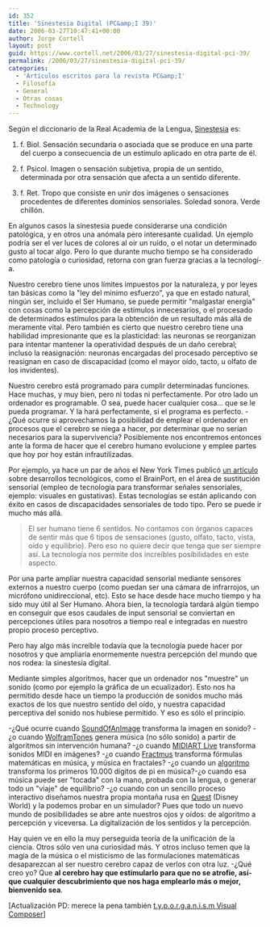 ```yaml
---
id: 352
title: 'Sinestesia Digital (PC&amp;I 39)'
date: 2006-03-27T10:47:41+00:00
author: Jorge Cortell
layout: post
guid: https://www.cortell.net/2006/03/27/sinestesia-digital-pci-39/
permalink: /2006/03/27/sinestesia-digital-pci-39/
categories:
  - 'Artí­culos escritos para la revista PC&amp;I'
  - Filosofí­a
  - General
  - Otras cosas
  - Technology
---
```

Según el diccionario de la Real Academia de la Lengua, [Sinestesia](https://buscon.rae.es/draeI/SrvltGUIBusUsual?LEMA=sinestesia) es:
  
1. f. Biol. Sensación secundaria o asociada que se produce en una parte del cuerpo a consecuencia de un estí­mulo aplicado en otra parte de él.
  
2. f. Psicol. Imagen o sensación subjetiva, propia de un sentido, determinada por otra sensación que afecta a un sentido diferente.
  
3. f. Ret. Tropo que consiste en unir dos imágenes o sensaciones procedentes de diferentes dominios sensoriales. Soledad sonora. Verde chillón.

En algunos casos la sinestesia puede considerarse una condición patológica, y en otros una anómala pero interesante cualidad. Un ejemplo podrí­a ser el ver luces de colores al oir un ruí­do, o el notar un determinado gusto al tocar algo. Pero lo que durante mucho tiempo se ha considerado como patologí­a o curiosidad, retorna con gran fuerza gracias a la tecnologí­a.

Nuestro cerebro tiene unos lí­mites impuestos por la naturaleza, y por leyes tan básicas como la "ley del mí­nimo esfuerzo", ya que en estado natural, ningún ser, incluido el Ser Humano, se puede permitir "malgastar energí­a" con cosas como la percepción de estí­mulos innecesarios, o el procesado de determinados estí­mulos para la obtención de un resultado más allá de meramente vital. Pero también es cierto que nuestro cerebro tiene una habilidad impresionante que es la plasticidad: las neuronas se reorganizan para intentar mantener la operatividad después de un daño cerebral; incluso la reasignación: neuronas encargadas del procesado perceptivo se reasignan en caso de discapacidad (como el mayor oí­do, tacto, u olfato de los invidentes).

Nuestro cerebro está programado para cumplir determinadas funciones. Hace muchas, y muy bien, pero ni todas ni perfectamente. Por otro lado un ordenador es programable. O sea, puede hacer cualquier cosa... que se le pueda programar. Y la hará perfectamente, si el programa es perfecto. -¿Qué ocurre si aprovechamos la posibilidad de emplear el ordenador en procesos que el cerebro se niega a hacer, por determinar que no serí­an necesarios para la supervivencia? Posiblemente nos encontremos entonces ante la forma de hacer que el cerebro humano evolucione y emplee partes que hoy por hoy están infrautilizadas.

Por ejemplo, ya hace un par de años el New York Times publicó [un artí­culo](https://www.nytimes.com/2004/11/23/science/23sens.html?ex=1259038800&en=4a74028fb4c0dba8&ei=5088&partner=rssnyt) sobre desarrollos tecnológicos, como el BrainPort, en el área de sustitución sensorial (empleo de tecnologí­a para transformar señales sensoriales, ejemplo: visuales en gustativas). Estas tecnologí­as se están aplicando con éxito en casos de discapacidades sensoriales de todo tipo. Pero se puede ir mucho más allá.

> El ser humano tiene 6 sentidos. No contamos con órganos capaces de sentir más que 6 tipos de sensaciones (gusto, olfato, tacto, vista, oí­do y equilibrio). Pero eso no quiere decir que tenga que ser siempre así­. La tecnologí­a nos permite dos increí­bles posibilidades en este aspecto.

Por una parte ampliar nuestra capacidad sensorial mediante sensores externos a nuestro cuerpo (como puedan ser una cámara de infrarrojos, un micrófono unidireccional, etc). Esto se hace desde hace mucho tiempo y ha sido muy útil al Ser Humano. Ahora bien, la tecnologí­a tardará algún tiempo en conseguir que esos caudales de input sensorial se conviertan en percepciones útiles para nosotros a tiempo real e integradas en nuestro propio proceso perceptivo.

Pero hay algo más increí­ble todaví­a que la tecnologí­a puede hacer por nosotros y que ampliarí­a enormemente nuestra percepción del mundo que nos rodea: la sinestesia digital.

Mediante simples algoritmos, hacer que un ordenador nos "muestre" un sonido (como por ejemplo la gráfica de un ecualizador). Esto nos ha permitido desde hace un tiempo la producción de sonidos mucho más exactos de los que nuestro sentido del oí­do, y nuestra capacidad perceptiva del sonido nos hubiese permitido. Y eso es sólo el principio.

-¿Qué ocurre cuando [SoundOfAnImage](https://www.skyfell.org/soundofanimage.html) transforma la imagen en sonido? -¿o cuando [WolframTones](https://tones.wolfram.com/) genera música (no sólo sonido) a partir de algoritmos sin intervención humana? -¿o cuando [MIDIART Live](https://www.midiworks.com/martlive.htm) transforma sonidos MIDI en imágenes? -¿o cuando [Fractmus](https://www.geocities.com/SiliconValley/Haven/4386/) transforma fórmulas matemáticas en música, y música en fractales? -¿o cuando un [algoritmo](https://www.avoision.com/experiments/pi10k/pi10k.html) transforma los primeros 10.000 dí­gitos de pi en música?-¿o cuando esa música puede ser "tocada" con la mano, probada con la lengua, o generar todo un "viaje" de equilibrio? -¿o cuando con un sencillo proceso interactivo diseñamos nuestra propia montaña rusa en [Quest](https://disneyworld.disney.go.com/wdw/index?bhcp=1) (Disney World) y la podemos probar en un simulador? Pues que todo un nuevo mundo de posibilidades se abre ante nuestros ojos y oí­dos: de algoritmo a percepción y viceversa. La digitalización de los sentidos y la percepción.

Hay quien ve en ello la muy perseguida teorí­a de la unificación de la ciencia. Otros sólo ven una curiosidad más. Y otros incluso temen que la magia de la música o el misticismo de las formulaciones matemáticas desaparezcan al ser nuestro cerebro capaz de verlos con otra luz. -¿Qué creo yo? Que **al cerebro hay que estimularlo para que no se atrofie, así­ que cualquier descubrimiento que nos haga emplearlo más o mejor, bienvenido sea**.

[Actualización PD: merece la pena también [t.y.p.o.r.g.a.n.i.s.m Visual Composer](https://www.typorganism.com/visualcomposer/index.html)]